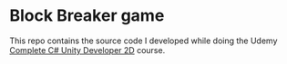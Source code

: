 # Block Breaker game

This repo contains the source code I developed while doing the Udemy [Complete
C# Unity Developer 2D](https://www.udemy.com/unitycourse/) course.